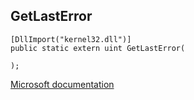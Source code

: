 ## GetLastError

```
[DllImport("kernel32.dll")]
public static extern uint GetLastError(
   
);
```

[Microsoft documentation](TODO)
